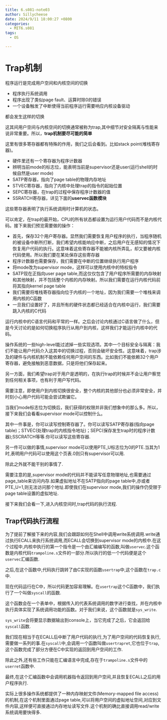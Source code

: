 ```yaml
---
title: 6.s081-note03
author: Sillycheese
date: 2024/9/11 18:00:27 +0800
categories:
  - MIT6.s081
tags:
  - OS

---
```


# Trap机制

程序运行是完成用户空间和内核空间的切换

- 程序执行系统调用
- 程序出现了类似page fault、运算时除0的错误
- 一个设备触发了中断使得当前程序运行需要响应内核设备驱动

都会发生这样的切换

这其间用户空间与内核空间的切换通常被称为trap,其中细节对安全隔离与性能来说非常重要。所以，**trap机制要尽可能的简单**

这里有很多寄存器都有特殊的作用，我们之后会看到。比如stack point(堆栈寄存器)。

- 硬件里还有一个寄存器为程序计数器
- 辨明当前mode的标志位，能表明当前是supervisor还是user(运行shell的时候自然是user mode)
- SATP寄存器，指向了page table的物理内存地址
- STVEC寄存器，指向了内核中处理trap的指令的起始位置
- SEPC寄存器，在trap的过程中保存程序计数器的值
- SSRATCH寄存器，详见下面的**uservec函数模块**

这些寄存器表明了执行系统调用时计算机的状态。

可以肯定，在trap的最开始，CPU的所有状态都设置为运行用户代码而不是内核代码。接下来我们预览需要做的操作：

- 首先，保存32个用户寄存器。显然我们需要恢复用户程序的执行，当程序随机的被设备中断所打断，我们希望内核能响应中断，之后用户在无感知的情况下恢复用户代码的执行。这意味着这些寄存器不能被内核所弄乱，却又要被内核代码使用。所以我们要在某处保存这些寄存器
- 程序计数器也需要保存，我们需要在中断的位置继续执行用户程序
- 将mode改为supervisor mode，这样可以使用内核中的特权指令
- SATP现在正指向user page table,而这仅仅包含了用户程序所需要的内存映射和其他映射，并不包括整个内核的内存映射。所以我们需要在运行内核代码前将其指向kernel page table
- 我们需要将堆栈寄存器指向位于内核的一个地址，因为我们需要一个堆栈来调用内核的C函数
- 一旦我们设置好了，并且所有的硬件状态都已经适合在内核中运行，我们需要跳入内核的C代码

运行内核中的C语言代码和平常的一样。之后会讨论内核通过C语言做了什么，但是今天讨论的是如何切换程序执行从用户到内核，这样我们才能运行内核中的代码。

操作系统的一些high-level能过滤掉一些实现选项。其中一个目标安全与隔离：我们不能让用户代码介入这其中的切换过程，否则会破坏安全性。这意味着，trap涉及的硬件与内核机制不能依赖任何用户空间的东西。比如我们不能依赖32个用户寄存器，避免接触到恶意数据，只是将他们保存起来。

另一方面，我们希望trap对于用户是透明的，在执行trap的时候并不会让用户察觉到任何相关事项，也有利于用户写代码。

需要注意，即使用户到内核切换很安全，整个内核的其他部分也必须非常安全，并时刻小心用户代码可能会尝试欺骗它。

当我们mode标志位为切换后，我们获得的权限并非我们想象中的那么多。所以，接下来我们会看看supervisor mode可以控制什么。

其中一件事是，你可以读写控制寄存器了。你可以读写SATP寄存器(指向page table)；STVEC(处理trap的内核指令地址)；SEPC(保存发生trap时的程序计数器);SSCRATCH等等.你可以读写这些寄存器.

另一件可以做的事情,supervisor mode可以使用PTE_U标志位为0的PTE.当其为1时,表明用户代码可以使用这个页表.0则只有supervisor可以用.

除此之外就不能干别的事情了.

需要注意的是,supervisor mode的代码并不能读写任意物理地址,也需要通过page_table来访问内存.如果虚拟地址不在SATP指向的page table中,亦或者PTE_U=1,则无法访问那个地址.即使我们在supervisor mode,我们的操作仍受限于page table设置的虚拟地址.



接下来我们会看一下,进入内核空间时,trap代码的执行流程.

## Trap代码执行流程

为了提前了解接下来的内容,我们会跟踪如何在Shell中调用write系统调用.write通过执行ECALL来执行系统调用,而ECALL会切换到supervisor mode的内核中.在这个过程中,内核中执行的第一个指令是一个由汇编编写的函数,叫做`uservec`.这个函数是内核代码`trampoline.s`文件的一部分.所以执行的低一个代码便是这个`uservec`汇编函数.

之后,在这个函数中,代码执行跳转了由C实现的函数`usertrap`中,这个函数在`trap.c`中.

现在代码运行在C中，所以代码更加容易理解。在`usertrap`这个C函数中，我们执行了一个叫做`syscall`的函数.

这个函数会在一个表单中，根据传入的代表系统调用的数字进行查找，并在内核中执行具体实现了系统调用功能的函数。对于我们来说，这个函数就是`sys_write`.

`sys_write`会将要显示数据输出到console上，当它完成了之后，它会返回给`syscall`函数.

我们现在相当于在ECALL后中断了用户代码的执行,为了用户空间的代码恢复执行,需要做一系列的事.在`syscall`中,会调用一个函数叫做`usertrapret`,它也位于`trap`,这个函数完成了部分方便在C中实现的返回到用户空间的工作.

除此之外,还有些工作只能在汇编语言中完成,存在于`trampoline.s`文件中的`userret`函数中.

最终,在这个汇编函数中会调用机器指令返回到用户空间,并且恢复ECALL之后的用户程序执行.

实际上很多操作系统都提供了一种内存映射文件(Memory-mapped file access)的机制,在这个机制里面通过page table,可以将用户空间的虚拟地址空间,对应到文件内容,这样便可直接通过内存地址读写文件.这个机制的确比直接调用read/write系统调用要快得多.







